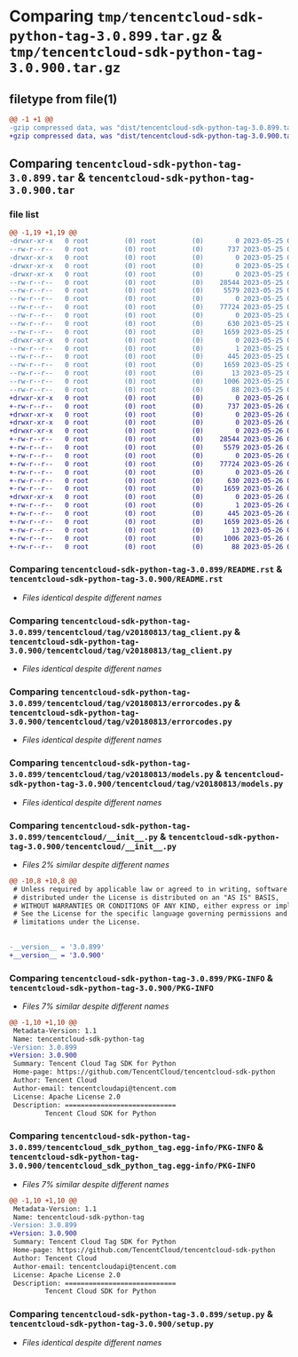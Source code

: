 # Comparing `tmp/tencentcloud-sdk-python-tag-3.0.899.tar.gz` & `tmp/tencentcloud-sdk-python-tag-3.0.900.tar.gz`

## filetype from file(1)

```diff
@@ -1 +1 @@
-gzip compressed data, was "dist/tencentcloud-sdk-python-tag-3.0.899.tar", last modified: Thu May 25 00:35:53 2023, max compression
+gzip compressed data, was "dist/tencentcloud-sdk-python-tag-3.0.900.tar", last modified: Fri May 26 02:27:16 2023, max compression
```

## Comparing `tencentcloud-sdk-python-tag-3.0.899.tar` & `tencentcloud-sdk-python-tag-3.0.900.tar`

### file list

```diff
@@ -1,19 +1,19 @@
-drwxr-xr-x   0 root         (0) root         (0)        0 2023-05-25 00:35:53.000000 tencentcloud-sdk-python-tag-3.0.899/
--rw-r--r--   0 root         (0) root         (0)      737 2023-05-25 00:35:53.000000 tencentcloud-sdk-python-tag-3.0.899/README.rst
-drwxr-xr-x   0 root         (0) root         (0)        0 2023-05-25 00:35:53.000000 tencentcloud-sdk-python-tag-3.0.899/tencentcloud/
-drwxr-xr-x   0 root         (0) root         (0)        0 2023-05-25 00:35:53.000000 tencentcloud-sdk-python-tag-3.0.899/tencentcloud/tag/
-drwxr-xr-x   0 root         (0) root         (0)        0 2023-05-25 00:35:53.000000 tencentcloud-sdk-python-tag-3.0.899/tencentcloud/tag/v20180813/
--rw-r--r--   0 root         (0) root         (0)    28544 2023-05-25 00:35:53.000000 tencentcloud-sdk-python-tag-3.0.899/tencentcloud/tag/v20180813/tag_client.py
--rw-r--r--   0 root         (0) root         (0)     5579 2023-05-25 00:35:53.000000 tencentcloud-sdk-python-tag-3.0.899/tencentcloud/tag/v20180813/errorcodes.py
--rw-r--r--   0 root         (0) root         (0)        0 2023-05-25 00:35:53.000000 tencentcloud-sdk-python-tag-3.0.899/tencentcloud/tag/v20180813/__init__.py
--rw-r--r--   0 root         (0) root         (0)    77724 2023-05-25 00:35:53.000000 tencentcloud-sdk-python-tag-3.0.899/tencentcloud/tag/v20180813/models.py
--rw-r--r--   0 root         (0) root         (0)        0 2023-05-25 00:35:53.000000 tencentcloud-sdk-python-tag-3.0.899/tencentcloud/tag/__init__.py
--rw-r--r--   0 root         (0) root         (0)      630 2023-05-25 00:35:53.000000 tencentcloud-sdk-python-tag-3.0.899/tencentcloud/__init__.py
--rw-r--r--   0 root         (0) root         (0)     1659 2023-05-25 00:35:53.000000 tencentcloud-sdk-python-tag-3.0.899/PKG-INFO
-drwxr-xr-x   0 root         (0) root         (0)        0 2023-05-25 00:35:53.000000 tencentcloud-sdk-python-tag-3.0.899/tencentcloud_sdk_python_tag.egg-info/
--rw-r--r--   0 root         (0) root         (0)        1 2023-05-25 00:35:53.000000 tencentcloud-sdk-python-tag-3.0.899/tencentcloud_sdk_python_tag.egg-info/dependency_links.txt
--rw-r--r--   0 root         (0) root         (0)      445 2023-05-25 00:35:53.000000 tencentcloud-sdk-python-tag-3.0.899/tencentcloud_sdk_python_tag.egg-info/SOURCES.txt
--rw-r--r--   0 root         (0) root         (0)     1659 2023-05-25 00:35:53.000000 tencentcloud-sdk-python-tag-3.0.899/tencentcloud_sdk_python_tag.egg-info/PKG-INFO
--rw-r--r--   0 root         (0) root         (0)       13 2023-05-25 00:35:53.000000 tencentcloud-sdk-python-tag-3.0.899/tencentcloud_sdk_python_tag.egg-info/top_level.txt
--rw-r--r--   0 root         (0) root         (0)     1006 2023-05-25 00:35:53.000000 tencentcloud-sdk-python-tag-3.0.899/setup.py
--rw-r--r--   0 root         (0) root         (0)       88 2023-05-25 00:35:53.000000 tencentcloud-sdk-python-tag-3.0.899/setup.cfg
+drwxr-xr-x   0 root         (0) root         (0)        0 2023-05-26 02:27:16.000000 tencentcloud-sdk-python-tag-3.0.900/
+-rw-r--r--   0 root         (0) root         (0)      737 2023-05-26 02:27:16.000000 tencentcloud-sdk-python-tag-3.0.900/README.rst
+drwxr-xr-x   0 root         (0) root         (0)        0 2023-05-26 02:27:16.000000 tencentcloud-sdk-python-tag-3.0.900/tencentcloud/
+drwxr-xr-x   0 root         (0) root         (0)        0 2023-05-26 02:27:16.000000 tencentcloud-sdk-python-tag-3.0.900/tencentcloud/tag/
+drwxr-xr-x   0 root         (0) root         (0)        0 2023-05-26 02:27:16.000000 tencentcloud-sdk-python-tag-3.0.900/tencentcloud/tag/v20180813/
+-rw-r--r--   0 root         (0) root         (0)    28544 2023-05-26 02:27:16.000000 tencentcloud-sdk-python-tag-3.0.900/tencentcloud/tag/v20180813/tag_client.py
+-rw-r--r--   0 root         (0) root         (0)     5579 2023-05-26 02:27:16.000000 tencentcloud-sdk-python-tag-3.0.900/tencentcloud/tag/v20180813/errorcodes.py
+-rw-r--r--   0 root         (0) root         (0)        0 2023-05-26 02:27:16.000000 tencentcloud-sdk-python-tag-3.0.900/tencentcloud/tag/v20180813/__init__.py
+-rw-r--r--   0 root         (0) root         (0)    77724 2023-05-26 02:27:16.000000 tencentcloud-sdk-python-tag-3.0.900/tencentcloud/tag/v20180813/models.py
+-rw-r--r--   0 root         (0) root         (0)        0 2023-05-26 02:27:16.000000 tencentcloud-sdk-python-tag-3.0.900/tencentcloud/tag/__init__.py
+-rw-r--r--   0 root         (0) root         (0)      630 2023-05-26 02:27:16.000000 tencentcloud-sdk-python-tag-3.0.900/tencentcloud/__init__.py
+-rw-r--r--   0 root         (0) root         (0)     1659 2023-05-26 02:27:16.000000 tencentcloud-sdk-python-tag-3.0.900/PKG-INFO
+drwxr-xr-x   0 root         (0) root         (0)        0 2023-05-26 02:27:16.000000 tencentcloud-sdk-python-tag-3.0.900/tencentcloud_sdk_python_tag.egg-info/
+-rw-r--r--   0 root         (0) root         (0)        1 2023-05-26 02:27:16.000000 tencentcloud-sdk-python-tag-3.0.900/tencentcloud_sdk_python_tag.egg-info/dependency_links.txt
+-rw-r--r--   0 root         (0) root         (0)      445 2023-05-26 02:27:16.000000 tencentcloud-sdk-python-tag-3.0.900/tencentcloud_sdk_python_tag.egg-info/SOURCES.txt
+-rw-r--r--   0 root         (0) root         (0)     1659 2023-05-26 02:27:16.000000 tencentcloud-sdk-python-tag-3.0.900/tencentcloud_sdk_python_tag.egg-info/PKG-INFO
+-rw-r--r--   0 root         (0) root         (0)       13 2023-05-26 02:27:16.000000 tencentcloud-sdk-python-tag-3.0.900/tencentcloud_sdk_python_tag.egg-info/top_level.txt
+-rw-r--r--   0 root         (0) root         (0)     1006 2023-05-26 02:27:16.000000 tencentcloud-sdk-python-tag-3.0.900/setup.py
+-rw-r--r--   0 root         (0) root         (0)       88 2023-05-26 02:27:16.000000 tencentcloud-sdk-python-tag-3.0.900/setup.cfg
```

### Comparing `tencentcloud-sdk-python-tag-3.0.899/README.rst` & `tencentcloud-sdk-python-tag-3.0.900/README.rst`

 * *Files identical despite different names*

### Comparing `tencentcloud-sdk-python-tag-3.0.899/tencentcloud/tag/v20180813/tag_client.py` & `tencentcloud-sdk-python-tag-3.0.900/tencentcloud/tag/v20180813/tag_client.py`

 * *Files identical despite different names*

### Comparing `tencentcloud-sdk-python-tag-3.0.899/tencentcloud/tag/v20180813/errorcodes.py` & `tencentcloud-sdk-python-tag-3.0.900/tencentcloud/tag/v20180813/errorcodes.py`

 * *Files identical despite different names*

### Comparing `tencentcloud-sdk-python-tag-3.0.899/tencentcloud/tag/v20180813/models.py` & `tencentcloud-sdk-python-tag-3.0.900/tencentcloud/tag/v20180813/models.py`

 * *Files identical despite different names*

### Comparing `tencentcloud-sdk-python-tag-3.0.899/tencentcloud/__init__.py` & `tencentcloud-sdk-python-tag-3.0.900/tencentcloud/__init__.py`

 * *Files 2% similar despite different names*

```diff
@@ -10,8 +10,8 @@
 # Unless required by applicable law or agreed to in writing, software
 # distributed under the License is distributed on an "AS IS" BASIS,
 # WITHOUT WARRANTIES OR CONDITIONS OF ANY KIND, either express or implied.
 # See the License for the specific language governing permissions and
 # limitations under the License.
 
 
-__version__ = '3.0.899'
+__version__ = '3.0.900'
```

### Comparing `tencentcloud-sdk-python-tag-3.0.899/PKG-INFO` & `tencentcloud-sdk-python-tag-3.0.900/PKG-INFO`

 * *Files 7% similar despite different names*

```diff
@@ -1,10 +1,10 @@
 Metadata-Version: 1.1
 Name: tencentcloud-sdk-python-tag
-Version: 3.0.899
+Version: 3.0.900
 Summary: Tencent Cloud Tag SDK for Python
 Home-page: https://github.com/TencentCloud/tencentcloud-sdk-python
 Author: Tencent Cloud
 Author-email: tencentcloudapi@tencent.com
 License: Apache License 2.0
 Description: ============================
         Tencent Cloud SDK for Python
```

### Comparing `tencentcloud-sdk-python-tag-3.0.899/tencentcloud_sdk_python_tag.egg-info/PKG-INFO` & `tencentcloud-sdk-python-tag-3.0.900/tencentcloud_sdk_python_tag.egg-info/PKG-INFO`

 * *Files 7% similar despite different names*

```diff
@@ -1,10 +1,10 @@
 Metadata-Version: 1.1
 Name: tencentcloud-sdk-python-tag
-Version: 3.0.899
+Version: 3.0.900
 Summary: Tencent Cloud Tag SDK for Python
 Home-page: https://github.com/TencentCloud/tencentcloud-sdk-python
 Author: Tencent Cloud
 Author-email: tencentcloudapi@tencent.com
 License: Apache License 2.0
 Description: ============================
         Tencent Cloud SDK for Python
```

### Comparing `tencentcloud-sdk-python-tag-3.0.899/setup.py` & `tencentcloud-sdk-python-tag-3.0.900/setup.py`

 * *Files identical despite different names*

